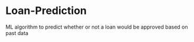 # Loan-Prediction
ML algorithm to predict whether or not a loan would be approved based on past data
